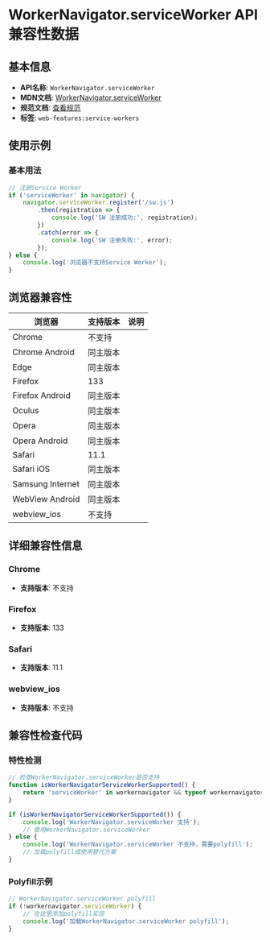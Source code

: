 # WorkerNavigator.serviceWorker API 兼容性数据

## 基本信息

- **API名称**: `WorkerNavigator.serviceWorker`
- **MDN文档**: [WorkerNavigator.serviceWorker](https://developer.mozilla.org/docs/Web/API/WorkerNavigator/serviceWorker)
- **规范文档**: [查看规范](https://w3c.github.io/ServiceWorker/#navigator-serviceworker)
- **标签**: `web-features:service-workers`

## 使用示例

### 基本用法

```javascript
// 注册Service Worker
if ('serviceWorker' in navigator) {
    navigator.serviceWorker.register('/sw.js')
        .then(registration => {
            console.log('SW 注册成功:', registration);
        })
        .catch(error => {
            console.log('SW 注册失败:', error);
        });
} else {
    console.log('浏览器不支持Service Worker');
}
```

## 浏览器兼容性

| 浏览器 | 支持版本 | 说明 |
|--------|----------|------|
| Chrome | 不支持 |  |
| Chrome Android | 同主版本 |  |
| Edge | 同主版本 |  |
| Firefox | 133 |  |
| Firefox Android | 同主版本 |  |
| Oculus | 同主版本 |  |
| Opera | 同主版本 |  |
| Opera Android | 同主版本 |  |
| Safari | 11.1 |  |
| Safari iOS | 同主版本 |  |
| Samsung Internet | 同主版本 |  |
| WebView Android | 同主版本 |  |
| webview_ios | 不支持 |  |

## 详细兼容性信息

### Chrome

- **支持版本**: 不支持

### Firefox

- **支持版本**: 133

### Safari

- **支持版本**: 11.1

### webview_ios

- **支持版本**: 不支持

## 兼容性检查代码

### 特性检测

```javascript
// 检查WorkerNavigator.serviceWorker是否支持
function isWorkerNavigatorServiceWorkerSupported() {
    return 'serviceWorker' in workernavigator && typeof workernavigator.serviceWorker === 'function';
}

if (isWorkerNavigatorServiceWorkerSupported()) {
    console.log('WorkerNavigator.serviceWorker 支持');
    // 使用WorkerNavigator.serviceWorker
} else {
    console.log('WorkerNavigator.serviceWorker 不支持，需要polyfill');
    // 加载polyfill或使用替代方案
}
```

### Polyfill示例

```javascript
// WorkerNavigator.serviceWorker polyfill
if (!workernavigator.serviceWorker) {
    // 在这里添加polyfill实现
    console.log('加载WorkerNavigator.serviceWorker polyfill');
}
```


